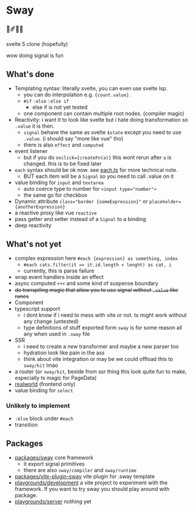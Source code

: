 # Sway
### 🌟☄️🌸🎼
svelte 5 clone (hopefully)

wow doing signal is fun

## What's done
- Templating syntax: literally svelte, you can even use svelte lsp.
    - you can do interpolation e.g. `{count.value}`.
    - `#if` `:else` `:else if`
        - else if is not yet tested
    - one component can contain multiple root nodes. (compiler magic)
- Reactivity: i want it to look like svelte but i hate doing transformation so `.value` it is then. 
    - `signal` behave the same as svelte `$state` except you need to use `.value`. (i should say "more like vue" tho)
    - there is also `effect` and `computed`
- event listener 
    - but if you do `onclick={createFn(a)}` this wont rerun after `a` is changed. this is to be fixed later
- `each` syntax should be ok now. see [each.ts](packages/sway/lib/runtime/each.ts) for more technical note. 
    - BUT each item will be a `Signal` so you need to call .value on it 
- value binding for `input` and `textarea`
    - auto coerce type to number for `<input type="number">`
    - the same go for checkbox
- Dynamic attribute `class="border {someExpression}"` or `placeholder={anotherExpression}`
- a reactive proxy like vue `reactive`
- pass getter and setter instead of a `Signal` to a binding 
- deep reactivity

## What's not yet
- complex expression here `#each {expression} as something, index`
    - `#each cats.filter(it => it.id.length < lenght) as cat, i`
    - currently, this is parse failure 
- wrap event handlers inside an effect
- async computed 💀💀💀 and some kind of suspense boundary
- ~~do transpiling magic that allow you to use signal without `.value` like runes~~
- Component
- typescript support 
    - i dont know if i need to mess with vite or not. ts might work without any change (untested)
    - type definitions of stuff exported form `sway` is for some reason all any when used in `.sway` file
- SSR
    - i need to create a new transformer and maybe a new parser too
    - hydration look like pain in the ass
    - think about vite integration or may be we could offload this to `sway/kit` lmao
- a router (or `sway/kit`, beside from ssr thing this look quite fun to make, especially ts magic for PageData)
- [realworld](https://github.com/gothinkster/realworld) (frontend only)
- value binding for `select`

### Unlikely to implement
- `:else` block under `#each` 
- transition

## Packages
- [packages/sway](packages/sway) core framework
    - it export signal primitives
    - there are also `sway/compiler` and `sway/runtime`
- [packages/vite-plugin-sway](packages/vite-plugin-sway) vite plugin for .sway template 
- [playgrounds/development](playgrounds/development) a vite project to experiment with the framework. If you want to try sway you should play around with package. 
- [playgrounds/server](playgrounds/server) nothing yet
